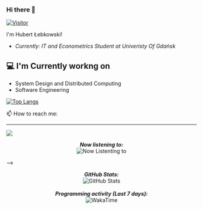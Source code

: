 ### Hi there 👋

[![Visitor](https://visitor-badge.laobi.icu/badge?page_id=lebkowskih.lebkowskih)](https://github.com/lebkowskih) 

I'm Hubert Łebkowski! 
- <i>Currently: IT and Econometrics Student at Univeristy Of Gdańsk </i>  

<h2>💻 I'm Currently workng on</h2>

- System Design and Distributed Computing
- Software Engineering


[![Top Langs](https://github-readme-stats.vercel.app/api/top-langs/?username=lebkowskih)](https://github.com/anuraghazra/github-readme-stats)

📫 How to reach me: 
<hr>
<a href="https://www.linkedin.com/in/hubert-%C5%82ebkowski-10a443237"><img src="https://img.shields.io/badge/LinkedIn-0077B5?style=for-the-badge&logo=linkedin&logoColor=white"></a>

<div>
 <p align="center">
    <b><em>Now listening to:</em></b> <br/>
    <img src="https://spotify-github-profile.vercel.app/api/view?uid=lakshmanan.meiyappan&cover_image=true&theme=novatorem" alt="Now Listenting to" />
  </p> -->
  
  <p align="center">
  <b><em>GitHub Stats:</em></b> <br/>
    <img src="https://github-readme-streak-stats.herokuapp.com/?user=laxmena" alt="GitHub Stats" /> <br/><br/>
  <b><em>Programming activity (Last 7 days):</em></b> <br/>
    <img src="https://github-readme-stats.vercel.app/api/wakatime?username=laxmena" alt="WakaTime" />
  </p>
</div>





<!--
**lebkowskih/lebkowskih** is a ✨ _special_ ✨ repository because its `README.md` (this file) appears on your GitHub profile.

Here are some ideas to get you started:

- 🔭 I’m currently working on ...
- 🌱 I’m currently learning ...
- 👯 I’m looking to collaborate on ...
- 🤔 I’m looking for help with ...
- 💬 Ask me about ...
- 📫 How to reach me: ...
- 😄 Pronouns: ...
- ⚡ Fun fact: ...
-->
